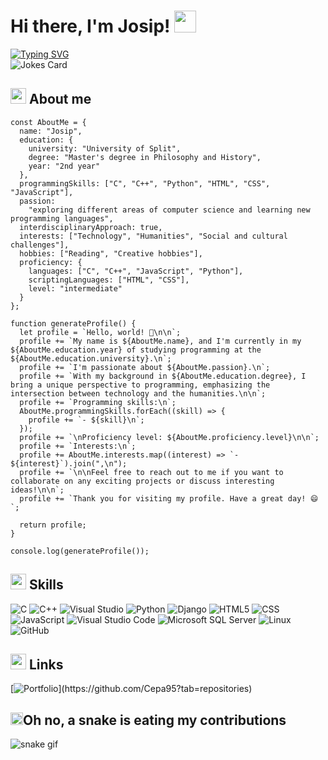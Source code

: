 # Hi there, I'm Josip! <img src="https://media.giphy.com/media/hvRJCLFzcasrR4ia7z/giphy.gif" width="35">

[![Typing SVG](https://readme-typing-svg.demolab.com?font=Hubot+Sans&pause=1000&color=8AC926&width=435&lines=Random+programming+joke;Refresh+for+another+one)](https://git.io/typing-svg)  
<img src="https://readme-jokes.vercel.app/api" alt="Jokes Card" />
## <img src="https://media3.giphy.com/media/XhiNOBobxFSP8YSgXK/giphy.gif?cid=ecf05e47umc1i85iaw7qiysiaga0rww981haxcdznuhoez3j&rid=giphy.gif&ct=s" width ="25"> About me
```
const AboutMe = {
  name: "Josip",
  education: {
    university: "University of Split",
    degree: "Master's degree in Philosophy and History",
    year: "2nd year"
  },
  programmingSkills: ["C", "C++", "Python", "HTML", "CSS", "JavaScript"],
  passion:
    "exploring different areas of computer science and learning new programming languages",
  interdisciplinaryApproach: true,
  interests: ["Technology", "Humanities", "Social and cultural challenges"],
  hobbies: ["Reading", "Creative hobbies"],
  proficiency: {
    languages: ["C", "C++", "JavaScript", "Python"],
    scriptingLanguages: ["HTML", "CSS"],
    level: "intermediate"
  }
};

function generateProfile() {
  let profile = `Hello, world! 👋\n\n`;
  profile += `My name is ${AboutMe.name}, and I'm currently in my ${AboutMe.education.year} of studying programming at the ${AboutMe.education.university}.\n`;
  profile += `I'm passionate about ${AboutMe.passion}.\n`;
  profile += `With my background in ${AboutMe.education.degree}, I bring a unique perspective to programming, emphasizing the intersection between technology and the humanities.\n\n`;
  profile += `Programming skills:\n`;
  AboutMe.programmingSkills.forEach((skill) => {
    profile += `- ${skill}\n`;
  });
  profile += `\nProficiency level: ${AboutMe.proficiency.level}\n\n`;
  profile += `Interests:\n`;
  profile += AboutMe.interests.map((interest) => `- ${interest}`).join(",\n");
  profile += `\n\nFeel free to reach out to me if you want to collaborate on any exciting projects or discuss interesting ideas!\n\n`;
  profile += `Thank you for visiting my profile. Have a great day! 😄`;

  return profile;
}

console.log(generateProfile());
```
    

## <img src="https://media2.giphy.com/media/QssGEmpkyEOhBCb7e1/giphy.gif?cid=ecf05e47a0n3gi1bfqntqmob8g9aid1oyj2wr3ds3mg700bl&rid=giphy.gif" width ="25"> Skills
![C](https://img.shields.io/badge/c-%2300599C.svg?style=for-the-badge&logo=c&logoColor=white)
![C++](https://img.shields.io/badge/c++%20-%2300599C.svg?style=for-the-badge&logo=c%2B%2B&logoColor=white)
![Visual Studio](https://img.shields.io/badge/Visual%20Studio-5C2D91.svg?style=for-the-badge&logo=visual-studio&logoColor=white)
![Python](https://img.shields.io/badge/python-3670A0?style=for-the-badge&logo=python&logoColor=ffdd54)
![Django](https://img.shields.io/badge/django-%23092E20.svg?style=for-the-badge&logo=django&logoColor=white)
![HTML5](https://img.shields.io/badge/html5-%23E34F26.svg?style=for-the-badge&logo=html5&logoColor=white)
![CSS](https://img.shields.io/badge/CSS%20-%231572B6.svg?style=for-the-badge&logo=css3&logoColor=white)
![JavaScript](https://img.shields.io/badge/JavaScript%20-%23F7DF1E.svg?style=for-the-badge&logo=javascript&logoColor=black)
![Visual Studio Code](https://img.shields.io/badge/Visual%20Studio%20Code-0078d7.svg?style=for-the-badge&logo=visual-studio-code&logoColor=white)
![Microsoft SQL Server](https://img.shields.io/badge/Microsoft%20SQL%20Server-CC2927?style=for-the-badge&logo=microsoft%20sql%20server&logoColor=white)
![Linux](https://img.shields.io/badge/Linux-FCC624?style=for-the-badge&logo=linux&logoColor=black)
![GitHub](https://img.shields.io/badge/github-%23121011.svg?style=for-the-badge&logo=github&logoColor=white)  


## <img src="https://media4.giphy.com/media/v1.Y2lkPTc5MGI3NjExZTQ5NDRlMWQwMjI3NmU5NzA3NDM2YWVhZmEwMjE2NGRkY2NiYmI4YSZjdD1z/AEMgXCqNwfxvbNWVCt/giphy.gif" width ="25"> Links
[![Portfolio](https://img.shields.io/badge/MY%20PORTFOLIO-black?)](https://github.com/Cepa95?tab=repositories)


## <img src="https://media4.giphy.com/media/v1.Y2lkPTc5MGI3NjExN2IyNGZiM2Y1MmMyYjBjODM3YTVmMjJlN2Y1ZWNlNzMwMDUwMzUwZCZjdD1z/TJGEDDEfnFdsOklnZe/giphy.gif" width ="20" height="20" >Oh no, a snake is eating my contributions
![snake gif](https://github.com/Cepa95/Cepa95/blob/output/github-contribution-grid-snake.gif)

